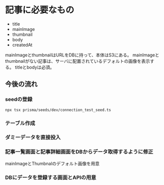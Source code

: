 # 記事に必要なもの

* title
* mainImage
* thumbnail
* body
* createdAt

mainImageとthumbnailはURLをDBに持って、本体はS3にある。
mainImageとthumbnailがない記事は、サーバに配置されているデフォルトの画像を表示する。
titleとbodyは必須。

## 今後の流れ

### seedの登録

`npx tsx prisma/seeds/dev/connection_test_seed.ts`

### テーブル作成



### ダミーデータを直接投入

### 記事一覧画面と記事詳細画面をDBからデータ取得するように修正

mainImageとThumbnalのデフォルト画像を用意

### DBにデータを登録する画面とAPIの用意

